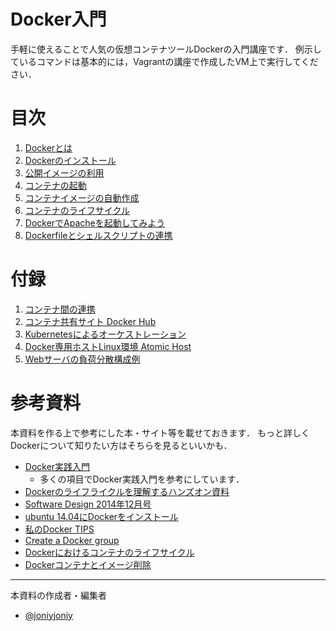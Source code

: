 # Docker入門
手軽に使えることで人気の仮想コンテナツールDockerの入門講座です．
例示しているコマンドは基本的には，Vagrantの講座で作成したVM上で実行してください．

# 目次

1. [Dockerとは](./Introduction.md)
2. [Dockerのインストール](./Install.md)
3. [公開イメージの利用](./PublicImage.md)
4. [コンテナの起動](./StartContainer.md)
5. [コンテナイメージの自動作成](./UseDockerfile.md)
6. [コンテナのライフサイクル](./ContainerLifeCycle.md)
7. [DockerでApacheを起動してみよう](./StartApache.md)
8. [Dockerfileとシェルスクリプトの連携](./ShellCooperation.md)

# 付録

1. [コンテナ間の連携](./ContainerCooperation.md)
2. [コンテナ共有サイト Docker Hub](./Dockerhub.md)
3. [Kubernetesによるオーケストレーション](./Kubernetes.md)
4. [Docker専用ホストLinux環境 Atomic Host](./AtomicHost.md)
5. [Webサーバの負荷分散構成例](./DispersionExample.md)

# 参考資料
本資料を作る上で参考にした本・サイト等を載せておきます．
もっと詳しくDockerについて知りたい方はそちらを見るといいかも．

- [Docker実践入門](http://gihyo.jp/book/2015/978-4-7741-7654-3)
  - 多くの項目でDocker実践入門を参考にしています．
- [Dockerのライフライクルを理解するハンズオン資料](http://qiita.com/zembutsu/items/d146295cfcf69c205c1e)
- [Software Design 2014年12月号](https://www.amazon.co.jp/Software-Design-%E3%82%BD%E3%83%95%E3%83%88%E3%82%A6%E3%82%A7%E3%82%A2-%E3%83%87%E3%82%B6%E3%82%A4%E3%83%B3-2014%E5%B9%B4/dp/B00P1IQ8FC)
- [ubuntu 14.04にDockerをインストール](http://qiita.com/koara-local/items/ee887bab8c7186d00a88)
- [私のDocker TIPS](http://qiita.com/ZON009/items/7de6d36cad4eeb9727ef)
- [Create a Docker group](https://docs.docker.com/engine/installation/linux/ubuntulinux/#/create-a-docker-group)
- [Dockerにおけるコンテナのライフサイクル](http://enakai00.hatenablog.com/entry/20140628/1403933390)
- [Dockerコンテナとイメージ削除](https://gist.github.com/koudaiii/82d1f578397fcd58deef)


---

本資料の作成者・編集者
- [@joniyjoniy](https://github.com/joniyjoniy)
